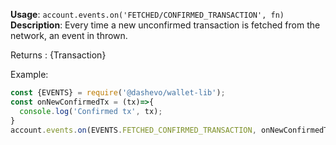 **Usage**: `account.events.on('FETCHED/CONFIRMED_TRANSACTION', fn)`    
**Description**: Every time a new unconfirmed transaction is fetched from the network, an event in thrown.

Returns : {Transaction}

Example: 
```js
const {EVENTS} = require('@dashevo/wallet-lib');
const onNewConfirmedTx = (tx)=>{
  console.log('Confirmed tx', tx);
}
account.events.on(EVENTS.FETCHED_CONFIRMED_TRANSACTION, onNewConfirmedTx);
```


